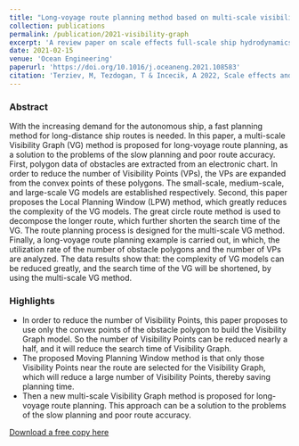 ```yaml
---
title: "Long-voyage route planning method based on multi-scale visibility graph for autonomous ships"
collection: publications
permalink: /publication/2021-visibility-graph
excerpt: 'A review paper on scale effects full-scale ship hydrodynamics.'
date: 2021-02-15
venue: 'Ocean Engineering'
paperurl: 'https://doi.org/10.1016/j.oceaneng.2021.108583'
citation: 'Terziev, M, Tezdogan, T & Incecik, A 2022, Scale effects and full-scale ship hydrodynamics: a review, Ocean Engineering, vol. 245, 110496.'
---
```


### Abstract

With the increasing demand for the autonomous ship, a fast planning method for long-distance ship routes is needed. In this paper, a multi-scale Visibility Graph (VG) method is proposed for long-voyage route planning, as a solution to the problems of the slow planning and poor route accuracy. First, polygon data of obstacles are extracted from an electronic chart. In order to reduce the number of Visibility Points (VPs), the VPs are expanded from the convex points of these polygons. The small-scale, medium-scale, and large-scale VG models are established respectively. Second, this paper proposes the Local Planning Window (LPW) method, which greatly reduces the complexity of the VG models. The great circle route method is used to decompose the longer route, which further shorten the search time of the VG. The route planning process is designed for the multi-scale VG method. Finally, a long-voyage route planning example is carried out, in which, the utilization rate of the number of obstacle polygons and the number of VPs are analyzed. The data results show that: the complexity of VG models can be reduced greatly, and the search time of the VG will be shortened, by using the multi-scale VG method.

### Highlights

- In order to reduce the number of Visibility Points, this paper proposes to use only the convex points of the obstacle polygon to build the Visibility Graph model. So the number of Visibility Points can be reduced nearly a half, and it will reduce the search time of Visibility Graph.
- The proposed Moving Planning Window method is that only those Visibility Points near the route are selected for the Visibility Graph, which will reduce a large number of Visibility Points, thereby saving planning time.
- Then a new multi-scale Visibility Graph method is proposed for long-voyage route planning. This approach can be a solution to the problems of the slow planning and poor route accuracy.



[Download a free copy here](momchil-terziev.github.io/files/Wu_etal_OE_2021_Long_voyage_route_planning_method_based_on_multi_scale_Visibility_Graph_for_autonomous_ships.pdf)